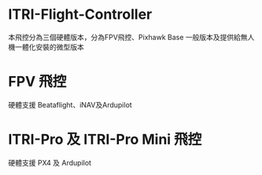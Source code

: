 # ITRI-Flight-Controller
本飛控分為三個硬體版本，分為FPV飛控、Pixhawk Base 一般版本及提供給無人機一體化安裝的微型版本

# FPV 飛控
硬體支援 Beataflight、iNAV及Ardupilot

# ITRI-Pro 及 ITRI-Pro Mini 飛控
硬體支援 PX4 及 Ardupilot
